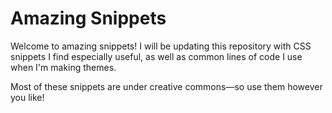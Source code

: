 # Amazing Snippets
Welcome to amazing snippets! I will be updating this repository with CSS snippets I find especially useful, as well as common lines of code I use when I'm making themes. 

Most of these snippets are under creative commons—so use them however you like!
